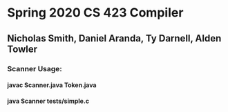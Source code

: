 # Spring 2020 CS 423 Compiler
## Nicholas Smith, Daniel Aranda, Ty Darnell, Alden Towler

### Scanner Usage:
  #### javac Scanner.java Token.java
  #### java Scanner tests/simple.c

